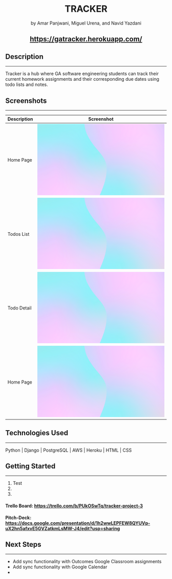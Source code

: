  <h1 align="center">TRACKER </h1>
<p align="center">by Amar Panjwani, Miguel Urena, and Navid Yazdani</p>

## <h2 align="center">https://gatracker.herokuapp.com/


## Description
---

Tracker is a hub where GA software engineering students can track their current homework assignments and their corresponding due dates using todo lists and notes.

## Screenshots
---
| Description | Screenshot |
|------------ | ------------|
| Home Page | ![All Projects](main_app/static/images/zoom.png)
| Todos List | ![All Projects](main_app/static/images/zoom.png)
| Todo Detail | ![All Projects](main_app/static/images/zoom.png)
| Home Page | ![All Projects](main_app/static/images/zoom.png)

## Technologies Used
---
Python | Django | PostgreSQL | AWS | Heroku | HTML | CSS

## Getting Started
---
1. Test
2.
3.

#### Trello Board: https://trello.com/b/PUkOSwTq/tracker-project-3

#### Pitch-Deck: https://docs.google.com/presentation/d/1h2wwLEPFEW8QYUVp-uX2hn5afxvE5GVZatkmLsMW-J4/edit?usp=sharing

## Next Steps
---
+ Add sync functionality with Outcomes Google Classroom assignments
+ Add sync functionality with Google Calendar
+ 

